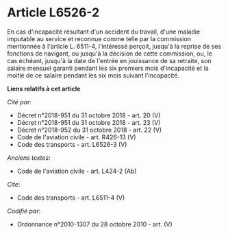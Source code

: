 # Article L6526-2

En cas d'incapacité résultant d'un accident du travail, d'une maladie imputable au service et reconnue comme telle par la
commission mentionnée à l'article L. 6511-4, l'intéressé perçoit, jusqu'à la reprise de ses fonctions de navigant, ou jusqu'à
la décision de cette commission, ou, le cas échéant, jusqu'à la date de l'entrée en jouissance de sa retraite, son salaire
mensuel garanti pendant les six premiers mois d'incapacité et la moitié de ce salaire pendant les six mois suivant
l'incapacité.

**Liens relatifs à cet article**

_Cité par_:

  - Décret n°2018-951 du 31 octobre 2018 - art. 20 (V)
  - Décret n°2018-951 du 31 octobre 2018 - art. 23 (V)
  - Décret n°2018-952 du 31 octobre 2018 - art. 22 (V)
  - Code de l'aviation civile - art. R426-13 (V)
  - Code des transports - art. L6526-3 (V)

_Anciens textes_:

  - Code de l'aviation civile - art. L424-2 (Ab)

_Cite_:

  - Code des transports - art. L6511-4 (V)

_Codifié par_:

  - Ordonnance n°2010-1307 du 28 octobre 2010 - art. (V)
